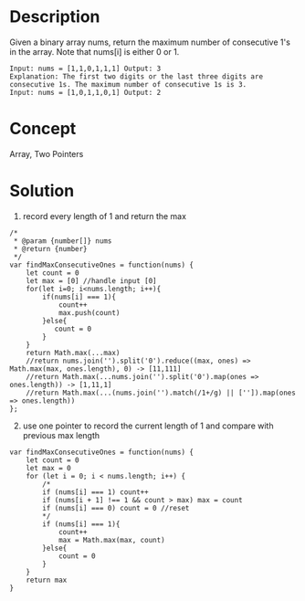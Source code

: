 # Description
Given a binary array nums, return the maximum number of consecutive 1's in the array. Note that nums[i] is either 0 or 1.
```
Input: nums = [1,1,0,1,1,1] Output: 3
Explanation: The first two digits or the last three digits are consecutive 1s. The maximum number of consecutive 1s is 3.
Input: nums = [1,0,1,1,0,1] Output: 2
```
# Concept
Array, Two Pointers
# Solution
1. record every length of 1 and return the max
```
/*
 * @param {number[]} nums
 * @return {number}
 */
var findMaxConsecutiveOnes = function(nums) {
    let count = 0
    let max = [0] //handle input [0]
    for(let i=0; i<nums.length; i++){
        if(nums[i] === 1){
            count++
            max.push(count)
        }else{
           count = 0
        }
    }
    return Math.max(...max)
    //return nums.join('').split('0').reduce((max, ones) => Math.max(max, ones.length), 0) -> [11,111]
    //return Math.max(...nums.join('').split('0').map(ones => ones.length)) -> [1,11,1]
    //return Math.max(...(nums.join('').match(/1+/g) || ['']).map(ones => ones.length))
};
```
2. use one pointer to record the current length of 1 and compare with previous max length
```
var findMaxConsecutiveOnes = function(nums) {
    let count = 0
    let max = 0
    for (let i = 0; i < nums.length; i++) {
        /*
        if (nums[i] === 1) count++
        if (nums[i + 1] !== 1 && count > max) max = count
        if (nums[i] === 0) count = 0 //reset
        */
        if (nums[i] === 1){
            count++
            max = Math.max(max, count)
        }else{
            count = 0
        }
    }
    return max
}
```
